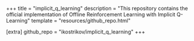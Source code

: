 +++
title = "implicit_q_learning"
description = "This repository contains the official implementation of Offline Reinforcement Learning with Implicit Q-Learning"
template = "resources/github_repo.html"

[extra]
github_repo = "ikostrikov/implicit_q_learning"
+++